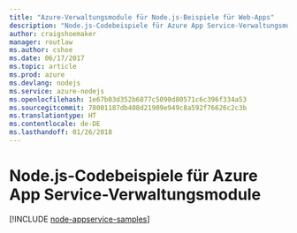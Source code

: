 ```yaml
---
title: "Azure-Verwaltungsmodule für Node.js-Beispiele für Web-Apps"
description: "Node.js-Codebeispiele für Azure App Service-Verwaltungsmodule"
author: craigshoemaker
manager: routlaw
ms.author: cshoe
ms.date: 06/17/2017
ms.topic: article
ms.prod: azure
ms.devlang: nodejs
ms.service: azure-nodejs
ms.openlocfilehash: 1e67b03d352b6877c5090d80571c6c396f334a53
ms.sourcegitcommit: 78001187db408d21909e949c8a592f76626c2c3b
ms.translationtype: HT
ms.contentlocale: de-DE
ms.lasthandoff: 01/26/2018
---
```

# <a name="nodejs-code-samples-for-azure-app-service-management-modules"></a>Node.js-Codebeispiele für Azure App Service-Verwaltungsmodule

[!INCLUDE [node-appservice-samples](../docs-ref-conceptual/includes/appservice-samples.md)]
